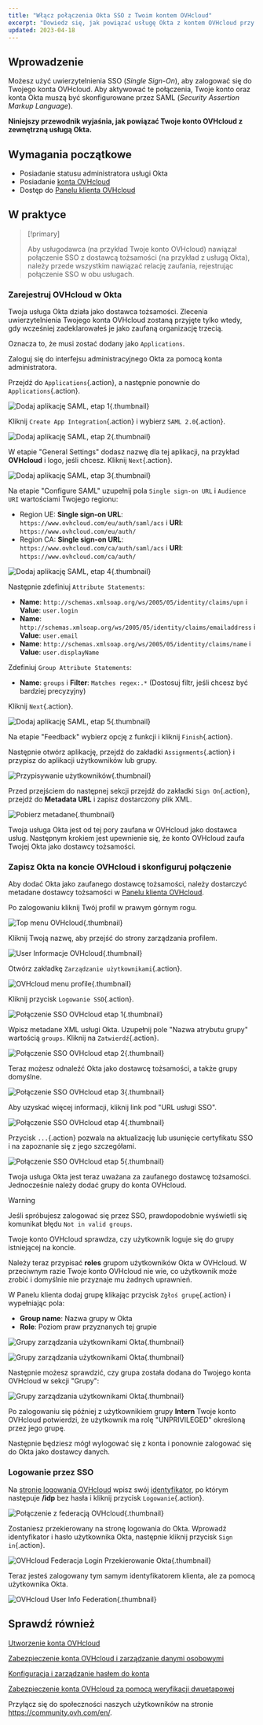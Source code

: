 ```yaml
---
title: "Włącz połączenia Okta SSO z Twoim kontem OVHcloud"
excerpt: "Dowiedz się, jak powiązać usługę Okta z kontem OVHcloud przy użyciu SAML 2.0"
updated: 2023-04-18
---
```


## Wprowadzenie

Możesz użyć uwierzytelnienia SSO (*Single Sign-On*), aby zalogować się do Twojego konta OVHcloud. Aby aktywować te połączenia, Twoje konto oraz konta Okta muszą być skonfigurowane przez SAML (*Security Assertion Markup Language*).

**Niniejszy przewodnik wyjaśnia, jak powiązać Twoje konto OVHcloud z zewnętrzną usługą Okta.**

## Wymagania początkowe

- Posiadanie statusu administratora usługi Okta
- Posiadanie [konta OVHcloud](/pages/account/customer/ovhcloud-account-creation)
- Dostęp do [Panelu klienta OVHcloud](https://www.ovh.com/auth/?action=gotomanager&from=https://www.ovh.pl/&ovhSubsidiary=pl)

## W praktyce

> [!primary]
>
> Aby usługodawca (na przykład Twoje konto OVHcloud) nawiązał połączenie SSO z dostawcą tożsamości (na przykład z usługą Okta), należy przede wszystkim nawiązać relację zaufania, rejestrując połączenie SSO w obu usługach.
>

### Zarejestruj OVHcloud w Okta

Twoja usługa Okta działa jako dostawca tożsamości. Zlecenia uwierzytelnienia Twojego konta OVHcloud zostaną przyjęte tylko wtedy, gdy wcześniej zadeklarowałeś je jako zaufaną organizację trzecią.

Oznacza to, że musi zostać dodany jako `Applications`.

Zaloguj się do interfejsu administracyjnego Okta za pomocą konta administratora.

Przejdź do `Applications`{.action}, a następnie ponownie do `Applications`{.action}.

![Dodaj aplikację SAML, etap 1](images/OKTA_add_application_step1.png){.thumbnail}

Kliknij `Create App Integration`{.action} i wybierz `SAML 2.0`{.action}.

![Dodaj aplikację SAML, etap 2](images/OKTA_add_application_step2.png){.thumbnail}

W etapie "General Settings" dodasz nazwę dla tej aplikacji, na przykład **OVHcloud** i logo, jeśli chcesz. Kliknij `Next`{.action}.

![Dodaj aplikację SAML, etap 3](images/OKTA_add_application_step3.png){.thumbnail}

Na etapie "Configure SAML" uzupełnij pola `Single sign-on URL` i `Audience URI` wartościami Twojego regionu: 

- Region UE: **Single sign-on URL**: `https://www.ovhcloud.com/eu/auth/saml/acs` i **URI**: `https://www.ovhcloud.com/eu/auth/`
- Region CA: **Single sign-on URL**: `https://www.ovhcloud.com/ca/auth/saml/acs` i **URI**: `https://www.ovhcloud.com/ca/auth/`

![Dodaj aplikację SAML, etap 4](images/OKTA_add_application_step4.png){.thumbnail}

Następnie zdefiniuj `Attribute Statements`:

- **Name**: `http://schemas.xmlsoap.org/ws/2005/05/identity/claims/upn` i **Value**: `user.login`
- **Name**: `http://schemas.xmlsoap.org/ws/2005/05/identity/claims/emailaddress` i **Value**: `user.email`
- **Name**: `http://schemas.xmlsoap.org/ws/2005/05/identity/claims/name` i **Value**: `user.displayName`

Zdefiniuj `Group Attribute Statements`:

- **Name**: `groups` i **Filter**: `Matches regex:.*` (Dostosuj filtr, jeśli chcesz być bardziej precyzyjny)

Kliknij `Next`{.action}.

![Dodaj aplikację SAML, etap 5](images/OKTA_add_application_step5.png){.thumbnail}

Na etapie "Feedback" wybierz opcję z funkcji i kliknij `Finish`{.action}.

Następnie otwórz aplikację, przejdź do zakładki `Assignments`{.action} i przypisz do aplikacji użytkowników lub grupy.

![Przypisywanie użytkowników](images/OKTA_add_user.png){.thumbnail}

Przed przejściem do następnej sekcji przejdź do zakładki `Sign On`{.action}, przejdź do **Metadata URL** i zapisz dostarczony plik XML.

![Pobierz metadane](images/OKTA_retrieve_metadata.png){.thumbnail}

Twoja usługa Okta jest od tej pory zaufana w OVHcloud jako dostawca usług. Następnym krokiem jest upewnienie się, że konto OVHcloud zaufa Twojej Okta jako dostawcy tożsamości.

### Zapisz Okta na koncie OVHcloud i skonfiguruj połączenie

Aby dodać Okta jako zaufanego dostawcę tożsamości, należy dostarczyć metadane dostawcy tożsamości w [Panelu klienta OVHcloud](https://www.ovh.com/auth/?action=gotomanager&from=https://www.ovh.pl/&ovhSubsidiary=pl).

Po zalogowaniu kliknij Twój profil w prawym górnym rogu.

![Top menu OVHcloud](images/ovhcloud_top_menu.png){.thumbnail}

Kliknij Twoją nazwę, aby przejść do strony zarządzania profilem.

![User Informacje OVHcloud](images/ovhcloud_user_infos.png){.thumbnail}

Otwórz zakładkę `Zarządzanie użytkownikami`{.action}.

![OVHcloud menu profile](images/ovhcloud_profile_menu.png){.thumbnail}

Kliknij przycisk `Logowanie SSO`{.action}.

![Połączenie SSO OVHcloud etap 1](images/ovhcloud_user_management_connect_sso_1.png){.thumbnail}

Wpisz metadane XML usługi Okta. Uzupełnij pole "Nazwa atrybutu grupy" wartością `groups`. Kliknij na `Zatwierdź`{.action}.

![Połączenie SSO OVHcloud etap 2](images/ovhcloud_add_federation.png){.thumbnail}

Teraz możesz odnaleźć Okta jako dostawcę tożsamości, a także grupy domyślne.

![Połączenie SSO OVHcloud etap 3](images/ovhcloud_add_federation_success.png){.thumbnail}

Aby uzyskać więcej informacji, kliknij link pod "URL usługi SSO".

![Połączenie SSO OVHcloud etap 4](images/ovhcloud_idp_details.png){.thumbnail}

Przycisk `...`{.action} pozwala na aktualizację lub usunięcie certyfikatu SSO i na zapoznanie się z jego szczegółami.

![Połączenie SSO OVHcloud etap 5](images/ovhcloud_user_management_connect_sso_5.png){.thumbnail}

Twoja usługa Okta jest teraz uważana za zaufanego dostawcę tożsamości. Jednocześnie należy dodać grupy do konta OVHcloud.

> [!warning]
> Jeśli spróbujesz zalogować się przez SSO, prawdopodobnie wyświetli się komunikat błędu `Not in valid groups`.
>
> Twoje konto OVHcloud sprawdza, czy użytkownik loguje się do grupy istniejącej na koncie.
>

Należy teraz przypisać **roles** grupom użytkowników Okta w OVHcloud. W przeciwnym razie Twoje konto OVHcloud nie wie, co użytkownik może zrobić i domyślnie nie przyznaje mu żadnych uprawnień.

W Panelu klienta dodaj grupę klikając przycisk `Zgłoś grupę`{.action} i wypełniając pola:

- **Group name**: Nazwa grupy w Okta
- **Role**: Poziom praw przyznanych tej grupie

![Grupy zarządzania użytkownikami Okta](images/ovhcloud_user_management_groups_1.png){.thumbnail}

![Grupy zarządzania użytkownikami Okta](images/ovhcloud_user_management_groups_2.png){.thumbnail}

Następnie możesz sprawdzić, czy grupa została dodana do Twojego konta OVHcloud w sekcji "Grupy":

![Grupy zarządzania użytkownikami Okta](images/ovhcloud_user_management_groups_3.png){.thumbnail}

Po zalogowaniu się później z użytkownikiem grupy **Intern** Twoje konto OVHcloud potwierdzi, że użytkownik ma rolę "UNPRIVILEGED" określoną przez jego grupę.

Następnie będziesz mógł wylogować się z konta i ponownie zalogować się do Okta jako dostawcy danych.

### Logowanie przez SSO

Na [stronie logowania OVHcloud](https://www.ovh.com/auth/?action=gotomanager&from=https://www.ovh.pl/&ovhSubsidiary=pl) wpisz swój [identyfikator](/pages/account/customer/ovhcloud-account-creation#jaki-jest-moj-identyfikator-klienta), po którym następuje **/idp** bez hasła i kliknij przycisk `Logowanie`{.action}.

![Połączenie z federacją OVHcloud](images/ovhcloud_federation_login_1.png){.thumbnail}

Zostaniesz przekierowany na stronę logowania do Okta. Wprowadź identyfikator i hasło użytkownika Okta, następnie kliknij przycisk `Sign in`{.action}.

![OVHcloud Federacja Login Przekierowanie Okta](images/OKTA_login.png){.thumbnail}

Teraz jesteś zalogowany tym samym identyfikatorem klienta, ale za pomocą użytkownika Okta.

![OVHcloud User Info Federation](images/ovhcloud_user_infos_federation.png){.thumbnail}

## Sprawdź również

[Utworzenie konta OVHcloud](/pages/account/customer/ovhcloud-account-creation)

[Zabezpieczenie konta OVHcloud i zarządzanie danymi osobowymi](/pages/account/customer/all_about_username)

[Konfiguracja i zarządzanie hasłem do konta](/pages/account/customer/manage-ovh-password)

[Zabezpieczenie konta OVHcloud za pomocą weryfikacji dwuetapowej](/pages/account/customer/secure-ovhcloud-account-with-2fa)

Przyłącz się do społeczności naszych użytkowników na stronie <https://community.ovh.com/en/>.